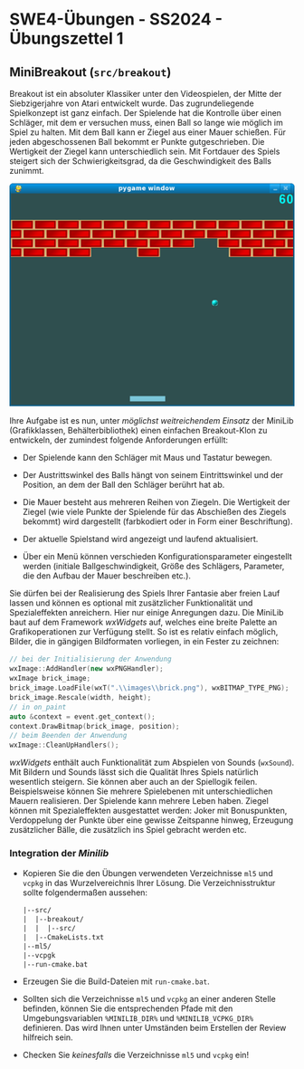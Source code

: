 # **SWE4-Übungen - SS2024 - Übungszettel 1**

## **MiniBreakout (`src/breakout`)**

Breakout ist ein absoluter Klassiker unter den Videospielen, der Mitte der
Siebzigerjahre von Atari entwickelt wurde. Das zugrundeliegende Spielkonzept ist
ganz einfach. Der Spielende hat die Kontrolle über einen Schläger, mit dem er
versuchen muss, einen Ball so lange wie möglich im Spiel zu halten. Mit dem Ball
kann er Ziegel aus einer Mauer schießen. Für jeden abgeschossenen Ball bekommt
er Punkte gutgeschrieben. Die Wertigkeit der Ziegel kann unterschiedlich sein.
Mit Fortdauer des Spiels steigert sich der Schwierigkeitsgrad, da die
Geschwindigkeit des Balls zunimmt.

<div align="center">
  <img src="./doc/breakout.png">
</div>

Ihre Aufgabe ist es nun, unter *möglichst weitreichendem Einsatz* der MiniLib
(Grafikklassen, Behälterbibliothek) einen einfachen Breakout-Klon zu
entwickeln, der zumindest folgende Anforderungen erfüllt: 

*	Der Spielende kann den Schläger mit Maus und Tastatur bewegen. 

*	Der Austrittswinkel des Balls hängt von seinem Eintrittswinkel und der
Position, an dem der Ball den Schläger berührt hat ab. 

*	Die Mauer besteht aus mehreren Reihen von Ziegeln. Die Wertigkeit der Ziegel
(wie viele Punkte der Spielende für das Abschießen des Ziegels bekommt) wird
dargestellt (farbkodiert oder in Form einer Beschriftung).

*	Der aktuelle Spielstand wird angezeigt und laufend aktualisiert. 

*	Über ein Menü können verschieden Konfigurationsparameter eingestellt werden
(initiale Ballgeschwindigkeit, Größe des Schlägers, Parameter, die den Aufbau
der Mauer beschreiben etc.).

Sie dürfen bei der Realisierung des Spiels Ihrer Fantasie aber freien Lauf
lassen und können es optional mit zusätzlicher Funktionalität und
Spezialeffekten anreichern. Hier nur einige Anregungen dazu. Die MiniLib baut
auf dem Framework *wxWidgets* auf, welches eine breite Palette an
Grafikoperationen zur Verfügung stellt. So ist es relativ einfach möglich,
Bilder, die in gängigen Bildformaten vorliegen, in ein Fester zu zeichnen:

```cpp
// bei der Initialisierung der Anwendung		
wxImage::AddHandler(new wxPNGHandler);
wxImage brick_image;
brick_image.LoadFile(wxT(".\\images\\brick.png"), wxBITMAP_TYPE_PNG);
brick_image.Rescale(width, height);
// in on_paint		
auto &context = event.get_context();
context.DrawBitmap(brick_image, position);
// beim Beenden der Anwendung
wxImage::CleanUpHandlers();
```

*wxWidgets* enthält auch Funktionalität zum Abspielen von Sounds (`wxSound`). Mit
Bildern und Sounds lässt sich die Qualität Ihres Spiels natürlich wesentlich
steigern. Sie können aber auch an der Spiellogik feilen. Beispielsweise können
Sie mehrere Spielebenen mit unterschiedlichen Mauern realisieren. Der Spielende
kann mehrere Leben haben. Ziegel können mit Spezialeffekten ausgestattet werden:
Joker mit Bonuspunkten, Verdoppelung der Punkte über eine gewisse Zeitspanne
hinweg, Erzeugung zusätzlicher Bälle, die zusätzlich ins Spiel gebracht werden
etc.

### Integration der *Minilib*

* Kopieren Sie die den Übungen verwendeten Verzeichnisse `ml5` und `vcpkg` in
das Wurzelvereichnis Ihrer Lösung. Die Verzeichnisstruktur sollte folgendermaßen
aussehen:

  ```
  |--src/
  |  |--breakout/
  |  |  |--src/
  |  |--CmakeLists.txt
  |--ml5/
  |--vcpgk
  |--run-cmake.bat
  ```

* Erzeugen Sie die Build-Dateien mit `run-cmake.bat`.
* Sollten sich die Verzeichnisse `ml5` und `vcpkg` an einer anderen Stelle
  befinden, können Sie die entsprechenden Pfade mit den Umgebungsvariablen
  `%MINILIB_DIR%` und `%MINILIB_VCPKG_DIR%` definieren. Das wird Ihnen unter
  Umständen beim Erstellen der Review hilfreich sein.
* Checken Sie *keinesfalls* die Verzeichnisse `ml5` und `vcpkg` ein!
